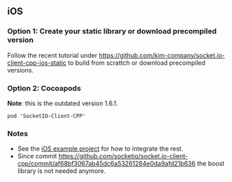 ## iOS

### Option 1: Create your static library or download precompiled version

Follow the recent tutorial under https://github.com/kim-company/socket.io-client-cpp-ios-static to build from scrattch or download precompiled versions.  

### Option 2: Cocoapods
__Note__: this is the outdated version 1.6.1. 
```
pod 'SocketIO-Client-CPP'
```

### Notes
* See the [iOS example project](examples/iOS) for how to integrate the rest.
* Since commit https://github.com/socketio/socket.io-client-cpp/commit/af68bf3067ab45dc6a53261284e0da9afd21b636 the boost library is not needed anymore. 
